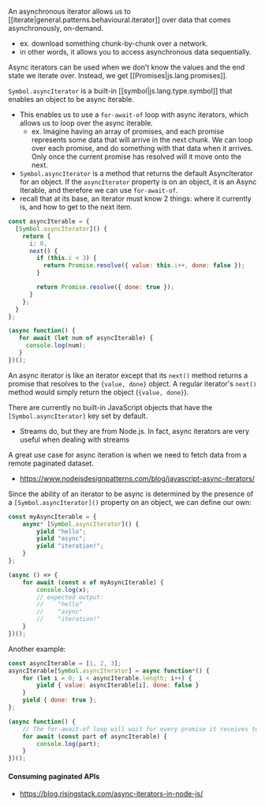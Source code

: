 
An asynchronous iterator allows us to [[iterate|general.patterns.behavioural.iterator]] over data that comes asynchronously, on-demand.
- ex. download something chunk-by-chunk over a network.
- in other words, it allows you to access asynchronous data sequentially.

Async iterators can be used when we don’t know the values and the end state we iterate over. Instead, we get [[Promises|js.lang.promises]].

`Symbol.asyncIterator` is a built-in [[symbol|js.lang.type.symbol]] that enables an object to be async iterable.
- This enables us to use a `for-await-of` loop with async iterators, which allows us to loop over the async iterable.
    - ex. Imagine having an array of promises, and each promise represents some data that will arrive in the next chunk. We can loop over each promise, and do something with that data when it arrives. Only once the current promise has resolved will it move onto the next.
- `Symbol.asyncIterator` is a method that returns the default AsyncIterator for an object. If the `asyncIterator` property is on an object, it is an Async Iterable, and therefore we can use `for-await-of`.
- recall that at its base, an iterator must know 2 things: where it currently is, and how to get to the next item.

```js
const asyncIterable = {
  [Symbol.asyncIterator]() {
    return {
      i: 0,
      next() {
        if (this.i < 3) {
          return Promise.resolve({ value: this.i++, done: false });
        }

        return Promise.resolve({ done: true });
      }
    };
  }
};

(async function() {
   for await (let num of asyncIterable) {
     console.log(num);
   }
})();
```

An async iterator is like an iterator except that its `next()` method returns a promise that resolves to the `{value, done}` object. A regular iterator's `next()` method would simply return the object (`{value, done}`).

There are currently no built-in JavaScript objects that have the `[Symbol.asyncIterator]` key set by default.
- Streams do, but they are from Node.js. In fact, async iterators are very useful when dealing with streams

A great use case for async iteration is when we need to fetch data from a remote paginated dataset.
- https://www.nodejsdesignpatterns.com/blog/javascript-async-iterators/

Since the ability of an iterator to be async is determined by the presence of a `[Symbol.asyncIterator]()` property on an object, we can define our own:
```js
const myAsyncIterable = {
    async* [Symbol.asyncIterator]() {
        yield "hello";
        yield "async";
        yield "iteration!";
    }
};

(async () => {
    for await (const x of myAsyncIterable) {
        console.log(x);
        // expected output:
        //    "hello"
        //    "async"
        //    "iteration!"
    }
})();
```

Another example:
```js
const asyncIterable = [1, 2, 3];
asyncIterable[Symbol.asyncIterator] = async function*() {
    for (let i = 0; i < asyncIterable.length; i++) {
        yield { value: asyncIterable[i], done: false }
    }
    yield { done: true };
};

(async function() { 
    // The for-await-of loop will wait for every promise it receives to resolve before moving on to the next one
    for await (const part of asyncIterable) {
        console.log(part);
    }
})();
```

#### Consuming paginated APIs
- https://blog.risingstack.com/async-iterators-in-node-js/
